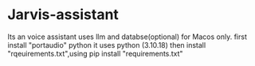 # Jarvis-assistant
Its an voice assistant uses llm and databse(optional) for Macos only.
first install "portaudio" python
it uses python (3.10.18)
then install "rqeuirements.txt",using pip install "requirements.txt"
